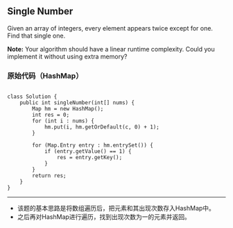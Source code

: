 ## Single Number
Given an array of integers, every element appears twice except for one. Find that single one.

<strong>Note:</strong>
Your algorithm should have a linear runtime complexity. Could you implement it without using extra memory?

### 原始代码（HashMap）
<pre><code>
class Solution {
    public int singleNumber(int[] nums) {
        Map<Integer, Integer> hm = new HashMap<Integer, Integer>();
        int res = 0;
        for (int i : nums) {
            hm.put(i, hm.getOrDefault(c, 0) + 1);
        }
        
        for (Map.Entry<Integer, Integer> entry : hm.entrySet()) {
            if (entry.getValue() == 1) {
                res = entry.getKey();
            }
        }
        return res;
    }
}
</code></pre>

***
* 该题的基本思路是将数组遍历后，把元素和其出现次数存入HashMap中。
* 之后再对HashMap进行遍历，找到出现次数为一的元素并返回。